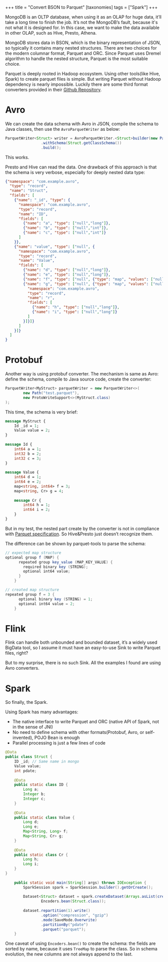 +++
title =  "Convert BSON to Parquet"
[taxonomies]
tags = ["Spark"]
+++

MongoDB is an OLTP database, when using it as an OLAP for huge data, it’ll take a long time to finish the job. It’s not the MongoDB’s fault, because it's not what it is designed for. In this case, we want to make the data available in other OLAP, such as Hive, Presto, Athena.

MongoDB stores data in BSON, which is the binary representation of JSON, so typically it contains many nested structures. There are two choices for the modern columnar format, Parquet and ORC. Since Parquet uses Dremel algorithm to handle the nested structure, Parquet is the most suitable choice.

Parquet is deeply rooted in Hadoop ecosystem. Using other tools(like Hive, Spark) to create parquet files is simple.  But writing Parquet without Hadoop dependency is nearly impossible. Luckily there are some third format converters provided in their [Github Repository](https://github.com/apache/parquet-mr).

# Avro

We can create the data schema with Avro in JSON, compile the schema to Java classes, then use the `AvroParquetWriter` as below:

```java
ParquetWriter<Struct> writer = AvroParquetWriter.<Struct>builder(new Path("avro.parquet"))
                .withSchema(Struct.getClassSchema())
                .build();
```

This works.

Presto and Hive can read the data. One drawback of this approach is that the schema is very verbose, especially for deeply nested data type:

```json
{"namespace": "com.example.avro",
  "type": "record",
  "name": "Struct",
  "fields": [
    {"name": "_id", "type": {
      "namespace": "com.example.avro",
      "type": "record",
      "name": "ID",
      "fields": [
        {"name": "a", "type": ["null","long"]},
        {"name": "b", "type": ["null","int"]},
        {"name": "c", "type": ["null","int"]}
      ]
    }},
    {"name": "value", "type": ["null", {
      "namespace": "com.example.avro",
      "type": "record",
      "name": "Value",
      "fields": [
        {"name": "d", "type": ["null","long"]},
        {"name": "e", "type": ["null","long"]},
        {"name": "f", "type": ["null", {"type": "map", "values": ["null", "long"]}]},
        {"name": "g", "type": ["null", {"type": "map", "values": ["null", {
          "namespace": "com.example.avro",
          "type": "record",
          "name": "r",
          "fields": [
            {"name": "h", "type": ["null","long"]},
            {"name": "i", "type": ["null","long"]}
          ]
        }]}]}
      ]
    }]}
  ]
}
```

# Protobuf

Another way is using protobuf converter. The mechanism is same as Avro: define the schema, compile to Java source code, create the converter:

```java
ParquetWriter<MyStruct> parquetWriter = new ParquetWriter<>(
        new Path("test.parquet"),
        new ProtoWriteSupport<>(MyStruct.class)
);
```

This time, the schema is very brief:

```proto
message MyStruct {
    Id _id = 1;
    Value value = 2;
}
 
message Id {
    int64 a = 1;
    int32 b = 2;
    int32 c = 3;
}
 
message Value {
    int64 d = 1;
    int64 e = 2;
    map<string, int64> f = 3;
    map<string, Cr> g = 4;
 
    message Cr {
        int64 h = 1;
        int64 i = 2;
    }
}
```

But in my test, the nested part create by the converter is not in compliance with [Parquet specification](https://github.com/apache/parquet-format/blob/master/LogicalTypes.md#maps). So Hive&Presto just doesn’t recognize them.

The difference can be shown by parquet-tools to parse the schema:

```java
// expected map structure
optional group f (MAP) {
      repeated group key_value (MAP_KEY_VALUE) {
        required binary key (STRING);
        optional int64 value;
      }
    }

// created map structure
repeated group f = 3 {
      optional binary key (STRING) = 1;
      optional int64 value = 2;
    }
```

# Flink

Flink can handle both unbounded and bounded dataset, it’s a widely used BigData tool, so I assume it must have an easy-to-use Sink to write Parquet files, right?

But to my surprise, there is no such Sink. All the examples I found are using Avro converters.

# Spark

So finally, the Spark.

Using Spark has many advantages:

- The native interface to write Parquet and ORC (native API of Spark, not in the sense of JNI)
- No need to define schema with other formats(Protobuf, Avro, or self-invented), POJO Bean is enough
- Parallel processing is just a few lines of code

```java
@Data
public class Struct {
    ID _id; // Same name in mongo
    Value value;
    int pdate;
 
    @Data
    public static class ID {
        Long a;
        Integer b;
        Integer c;
    }
 
    @Data
    public static class Value {
        Long d;
        Long e;
        Map<String, Long> f;
        Map<String, Cr> g;
    }
 
    @Data
    public static class Cr {
        Long h;
        Long i;
    }
}
 
    public static void main(String[] args) throws IOException {
        SparkSession spark = SparkSession.builder().getOrCreate();
 
        Dataset<Struct> dataset = spark.createDataset(Arrays.asList(createEmptyStruct(), createEmptyStruct()),
                Encoders.bean(Struct.class));
 
        dataset.repartition(1).write()
                .option("compression", "gzip")
                .mode(SaveMode.Overwrite)
                .partitionBy("pdate")
                .parquet("parquet");
    }
```

One caveat of using `Encoders.bean()` to create the schema: the fields are sorted by name, because it uses `TreeMap` to parse the class. So in schema evolution, the new columns are not always append to the last.
